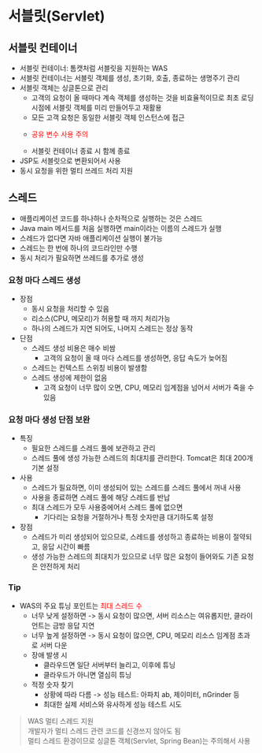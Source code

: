 # 서블릿(Servlet)
## 서블릿 컨테이너

- 서블릿 컨테이너: 톰캣처럼 서블릿을 지원하는 WAS
- 서블릿 컨테이너는 서블릿 객체를 생성, 초기화, 호출, 종료하는 생명주기 관리
- 서블릿 객체는 싱글톤으로 관리
  - 고객의 요청이 올 때마다 계속 객체를 생성하는 것을 비효율적이므로 최초 로딩 시점에 서블릿 객체를 미리 만들어두고 재활용
  - 모든 고객 요청은 동일한 서블릿 객체 인스턴스에 접근
  - <p style="color: red;">공유 변수 사용 주의</p>
  - 서블릿 컨테이너 종료 시 함께 종료
- JSP도 서블릿으로 변환되어서 사용
- 동시 요청을 위한 멀티 쓰레드 처리 지원

## 스레드
- 애플리케이션 코드를 하나하나 순차적으로 실행하는 것은 스레드
- Java main 메서드를 처음 실행하면 main이라는 이름의 스레드가 실행
- 스레드가 없다면 자바 애플리케이션 실행이 불가능
- 스레드는 한 번에 하나의 코드라인만 수행
- 동시 처리가 필요하면 쓰레드를 추가로 생성

### 요청 마다 스레드 생성
- 장점
  - 동시 요청을 처리할 수 있음
  - 리소스(CPU, 메모리)가 허용할 때 까지 처리가능
  - 하나의 스레드가 지연 되어도, 나머지 스레드는 정상 동작
- 단점
  - 스레드 생성 비용은 매수 비쌈
    - 고객의 요청이 올 때 마다 스레드를 생성하면, 응답 속도가 늦어짐
  - 스레드는 컨텍스트 스위칭 비용이 발생함
  - 스레드 생성에 제한이 없음
    - 고객 요청이 너무 많이 오면, CPU, 메모리 임계점을 넘어서 서버가 죽을 수 있음

### 요청 마다 생성 단점 보완
- 특징
  - 필요한 스레드를 스레드 풀에 보관하고 관리
  - 스레드 풀에 생성 가능한 스레드의 최대치를 관리한다. Tomcat은 최대 200개 기본 설정
- 사용
  - 스레드가 필요하면, 이미 생성되어 있는 스레드를 스레드 풀에서 꺼내 사용
  - 사용을 종료하면 스레드 풀에 해당 스레드를 반납
  - 최대 스레드가 모두 사용중에어서 스레드 풀에 없으면
     - 기다리는 요청을 거절하거나 특정 숫자만큼 대기하도록 설정
- 장점
  - 스레드가 미리 생성되어 있으므로, 스레드를 생성하고 종료하는 비용이 절약되고, 응답 시간이 빠름
  - 생성 가능한 스레드의 최대치가 있으므로 너무 많은 요청이 들어와도 기존 요청은 안전하게 처리


### Tip
- WAS의 주요 튜닝 포인트는 <span style="color: red">최대 스레드 수</span>
  - 너무 낮게 설정하면 -> 동시 요청이 많으면, 서버 리소스는 여유롭지만, 클라이언트는 금방 응답 지연
  - 너무 높게 설정하면 -> 동시 요청이 많으면, CPU, 메모리 리소스 임계점 초과로 서버 다운
  - 장애 발생 시
    - 클라우드면 일단 서버부터 늘리고, 이후에 튜닝
    - 클라우드가 아니면 열심히 튜닝
  - 적정 숫자 찾기
    - 상황에 따라 다름 -> 성능 테스트: 아파치 ab, 제이미터, nGrinder 등
    - 최대한 실제 서비스와 유사하게 성능 테스트 시도


> WAS 멀티 스레드 지원<br>
개발자가 멀티 스레드 관련 코드를 신경쓰지 않아도 됨<br>
멀티 스레드 환경이므로 싱글톤 객체(Servlet, Spring Bean)는 주의해서 사용